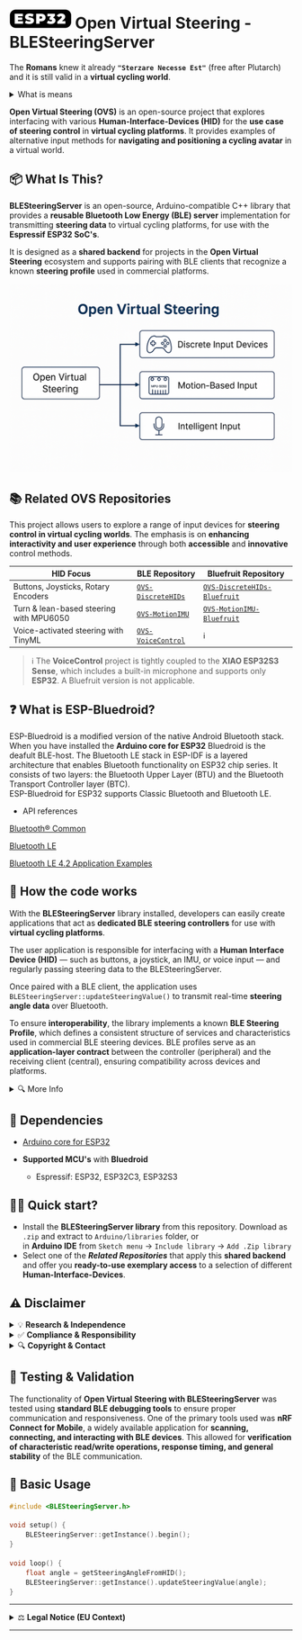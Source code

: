# <img src="/media/ESP32_Icon.png" width="110" height="34" align="bottom" alt="ESP32 Icon"> Open Virtual Steering - BLESteeringServer
The **Romans** knew it already **`"Sterzare Necesse Est"`** (free after Plutarch) and it is still valid in a **virtual cycling world**.<br>
<details><summary>What is means</summary>
    
The original quote **Navigare Necesse Est** ("Navigation is Necessary"), was humourously adapted here, by replacing **Navigare** with the Italian verb for [**steering**](https://en.wiktionary.org/wiki/sterzare), aligning it with the project's theme.

</details>

**Open Virtual Steering (OVS)** is an open-source project that explores interfacing with various **Human-Interface-Devices (HID)** for the **use case of steering control** in **virtual cycling platforms**.
It provides examples of alternative input methods for **navigating and positioning a cycling avatar** in a virtual world.

## 📦 What Is This?

**BLESteeringServer** is an open-source, Arduino-compatible C++ library that provides a **reusable Bluetooth Low Energy (BLE) server** implementation for transmitting **steering data** to virtual cycling platforms, for use with the **Espressif ESP32 SoC's**.

It is designed as a **shared backend** for projects in the **Open Virtual Steering** ecosystem and supports pairing with BLE clients that recognize a known **steering profile** used in commercial platforms.

![Open Virtual Steering Diagram](/media/OpenVirtualSteering_Overview.png)

## 📚 Related OVS Repositories

This project allows users to explore a range of input devices for **steering control in virtual cycling worlds**. The emphasis is on **enhancing interactivity and user experience** through both **accessible** and **innovative** control methods.

| HID Focus | BLE Repository | Bluefruit Repository |
|-----------|-------------------|----------------------|
| Buttons, Joysticks, Rotary Encoders | [`OVS-DiscreteHIDs`](https://github.com/Berg0162/Open-Virtual-Steering-DiscreteHID) | [`OVS-DiscreteHIDs-Bluefruit`](https://github.com/Berg0162/Open-Virtual-Steering-DiscreteHID-Bluefruit) |
| Turn & lean-based steering with MPU6050 | [`OVS-MotionIMU`](https://github.com/Berg0162/Open-Virtual-Steering-MotionIMU) | [`OVS-MotionIMU-Bluefruit`](https://github.com/Berg0162/Open-Virtual-Steering-MotionIMU-Bluefruit) |
| Voice-activated steering with TinyML | [`OVS-VoiceControl`](https://github.com/Berg0162/Open-Virtual-Steering-VoiceControl) | ℹ️ |
> ℹ️ The **VoiceControl** project is tightly coupled to the **XIAO ESP32S3 Sense**, which includes a built-in microphone and supports only **ESP32**. A Bluefruit version is not applicable.
> 
## ❓ What is ESP-Bluedroid?
ESP-Bluedroid is a modified version of the native Android Bluetooth stack. When you have installed the **Arduino core for ESP32** Bluedroid is the deafult BLE-host. The Bluetooth LE stack in ESP-IDF is a layered architecture that enables Bluetooth functionality on ESP32 chip series. It consists of two layers: the Bluetooth Upper Layer (BTU) and the Bluetooth Transport Controller layer (BTC).<br>
ESP-Bluedroid for ESP32 supports Classic Bluetooth and Bluetooth LE.

+ API references

[Bluetooth® Common](https://docs.espressif.com/projects/esp-idf/en/stable/esp32/api-reference/bluetooth/bt_common.html)

[Bluetooth LE](https://docs.espressif.com/projects/esp-idf/en/stable/esp32/api-reference/bluetooth/bt_le.html)

[Bluetooth LE 4.2 Application Examples](https://github.com/espressif/esp-idf/tree/v5.4.1/examples/bluetooth/bluedroid/ble)

## 🔧 How the code works

With the **BLESteeringServer** library installed, developers can easily create applications that act as **dedicated BLE steering controllers** for use with **virtual cycling platforms**.

The user application is responsible for interfacing with a **Human Interface Device (HID)** — such as buttons, a joystick, an IMU, or voice input — and regularly passing steering data to the BLESteeringServer.

Once paired with a BLE client, the application uses `BLESteeringServer::updateSteeringValue()` to transmit real-time **steering angle data** over Bluetooth.

To ensure **interoperability**, the library implements a known **BLE Steering Profile**, which defines a consistent structure of services and characteristics used in commercial BLE steering devices. BLE profiles serve as an **application-layer contract** between the controller (peripheral) and the receiving client (central), ensuring compatibility across devices and platforms.

<details>
<summary>🔍 More Info</summary>
    
[Introduction on BLE profiles, services, characteristics, device roles and network topology](https://embeddedcentric.com/lesson-2-ble-profiles-services-characteristics-device-roles-and-network-topology/)

</details>

## 🧱 Dependencies

+ [Arduino core for ESP32](https://github.com/espressif/arduino-esp32)

+ **Supported MCU's** with **Bluedroid**
    - Espressif: ESP32, ESP32C3, ESP32S3

## 🚴‍♂️ Quick start?

+ Install the **BLESteeringServer library** from this repository. Download as `.zip` and extract to `Arduino/libraries` folder, or <br>in <b>Arduino IDE</b> from `Sketch menu` -> `Include library` -> `Add .Zip library`<br>
+ Select one of the _**Related Repositories**_ that apply this **shared backend** and offer you **ready-to-use exemplary access** to a selection of different **Human-Interface-Devices**.

## ⚠️ Disclaimer
<details>
<summary> 💡 <b>Research & Independence</b></summary>
This project is <b>not affiliated with, endorsed by, or associated with any commercial virtual cycling platform or steering device manufacturer</b>. It is a <b>research and interoperability</b> initiative designed to explore <b>alternative human interface methods</b> in the context of indoor cycling. All development is conducted independently for <b>educational and experimental purposes</b>.
</details>
<details>
<summary> ✅ <b>Compliance & Responsibility</b></summary> 
This repository does <b>not include or promote any circumvention of technological protection measures</b>, reverse engineering of proprietary software, or unauthorized access to restricted systems. Users are <b>solely responsible</b> for ensuring that their use of this code complies with <b>local laws, software licenses, and platform terms of service</b>.
</details>
<details>
<summary> 🔍 <b>Copyright & Contact</b></summary>
If you are a <b>rights holder</b> and believe that this project includes content that <b>violates your intellectual property rights</b>, please <b>open an issue</b> on this repository to initiate a respectful review. We are committed to responding promptly and, if appropriate, taking corrective action.
</details>

## 🧪 Testing & Validation
The functionality of **Open Virtual Steering with BLESteeringServer** was tested using **standard BLE debugging tools** to ensure proper communication and responsiveness. One of the primary tools used was **nRF Connect for Mobile**, a widely available application for **scanning, connecting, and interacting with BLE devices**. This allowed for **verification of characteristic read/write operations, response timing, and general stability** of the BLE communication.  

## 🔧 Basic Usage

```cpp
#include <BLESteeringServer.h>

void setup() {
    BLESteeringServer::getInstance().begin();
}

void loop() {
    float angle = getSteeringAngleFromHID();
    BLESteeringServer::getInstance().updateSteeringValue(angle);
}
```
---

<details>
<summary>⚖️ <b>Legal Notice (EU Context)</b></summary>

This project is developed and published in accordance with **EU directives** that recognize the right to study, test, and develop software components for the purpose of achieving **interoperability** (e.g., Directive 2009/24/EC on the legal protection of computer programs, Article 6).  

No part of this project is intended to **infringe upon intellectual property rights** or violate technological protection measures. All content is shared in good faith under the belief that it falls within the bounds of **legitimate research, reverse engineering for interoperability, and fair use under EU law**.  

Users must ensure their own compliance with **national implementations of EU directives**, and are responsible for how they apply or modify this code.

</details>

---
